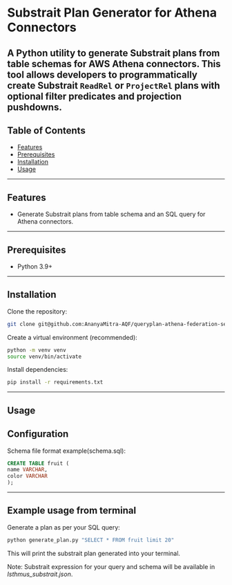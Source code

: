 # Substrait Plan Generator for Athena Connectors
A Python utility to generate **Substrait plans** from table schemas for AWS Athena connectors. This tool allows developers to programmatically create Substrait `ReadRel` or `ProjectRel` plans with optional filter predicates and projection pushdowns.
---
## Table of Contents
* [Features](#features)
* [Prerequisites](#prerequisites)
* [Installation](#installation)
* [Usage](#usage)
---
## Features
* Generate Substrait plans from table schema and an SQL query for Athena connectors.
---
## Prerequisites
* Python 3.9+
---
## Installation
Clone the repository:
```bash
git clone git@github.com:AnanyaMitra-AQF/queryplan-athena-federation-serde-utility.git
```
Create a virtual environment (recommended):
```bash
python -m venv venv
source venv/bin/activate
```
Install dependencies:
```bash
pip install -r requirements.txt
```
---
## Usage

## Configuration
Schema file format example(schema.sql):
```sql
CREATE TABLE fruit (
name VARCHAR,
color VARCHAR
);
```

---
## Example usage from terminal
Generate a plan as per your SQL query:
```bash
python generate_plan.py "SELECT * FROM fruit limit 20"
```
This will print the substrait plan generated into your terminal.

Note: Substrait expression for your query and schema will be available in _Isthmus_substrait.json_. 
